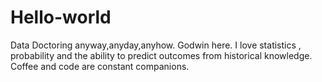 # Hello-world
Data Doctoring anyway,anyday,anyhow.
Godwin here. I love statistics , probability and the ability to predict outcomes from historical knowledge. 
Coffee and code are  constant companions. 
